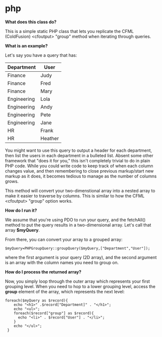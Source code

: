 # php

**What does this class do?**  

This is a simple static PHP class that lets you replicate the CFML (ColdFusion) &lt;cfoutput&gt; "group" method when iterating through queries.

**What is an example?**

Let's say you have a query that has:

| Department  | User    |
|-------------|---------|
| Finance     | Judy    |
| Finance     | Fred    |
| Finance     | Mary    |
| Engineering | Lola    |
| Engineering | Andy    |
| Engineering | Pete    |
| Engineering | Jane    |
| HR          | Frank   |
| HR          | Heather |

You might want to use this query to output a header for each department, then list the users in each department in a bulleted list.  Absent some other framework that "does it for you," this isn't completely trivial to do in plain PHP code.  While you could write code to keep track of when each column changes value, and then remembering to close previous markup/start new markup as it does, it becomes tedious to manage as the number of columns grows.

This method will convert your two-dimenstional array into a nested array to make it easier to traverse by columns. This is similar to how the CFML &lt;cfoutput&gt; "group" option works.

**How do I run it?**  

We assume that you're using PDO to run your query, and the fetchAll() method to put the query results in a two-dimensional array. Let's call that array **$myQuery**.

From there, you can convert your array to a grouped array:

`$myQuery=PHPGroupQuery::groupQuery($myQuery,["Department","User"]);`

where the first argument is your query (2D array), and the second argument is an array with the column names you need to group on.


**How do I process the returned array?**

Now, you simply loop through the outer array which represents your first grouping level.  When you need to hop to a lower grouping level, access the **group** element of the array, which represents the next level:

    foreach($myQuery as $record){  
        echo "<h1>" .$record["Department]" . "</h1>";  
        echo "<ul>";  
        foreach($record["group"] as $record){    
          echo "<li>" . $record["User"] . "</li>";  
        }  
        echo "</ul>"; 
     }  
